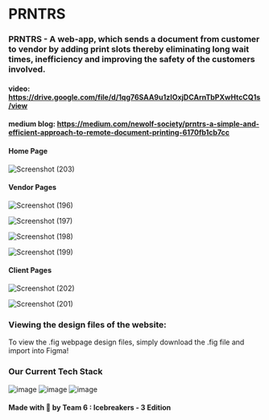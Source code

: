 # PRNTRS
### **PRNTRS** - A web-app, which sends a document from customer to vendor by adding print slots thereby eliminating long wait times, inefficiency and improving the safety of the customers involved.

#### video: https://drive.google.com/file/d/1qg76SAA9u1zIOxjDCArnTbPXwHtcCQ1s/view

#### medium blog: https://medium.com/newolf-society/prntrs-a-simple-and-efficient-approach-to-remote-document-printing-6170fb1cb7cc


#### Home Page
![Screenshot (203)](https://user-images.githubusercontent.com/73497800/129594127-daad5599-c13a-4d14-a9c5-a7a2e7ca7705.png)


#### Vendor Pages
![Screenshot (196)](https://user-images.githubusercontent.com/73497800/129594207-cb3c01bd-1e6a-4144-b2ce-1e4455454884.png)

![Screenshot (197)](https://user-images.githubusercontent.com/73497800/129594562-f84dde93-09cd-4a12-ad10-edda5d999d2b.png)

![Screenshot (198)](https://user-images.githubusercontent.com/73497800/129594764-4a54e1ff-b843-4406-a071-d8f3b4dd13f6.png)

![Screenshot (199)](https://user-images.githubusercontent.com/73497800/129595001-17890c07-a043-4315-a593-ab03877c8179.png)


#### Client Pages
![Screenshot (202)](https://user-images.githubusercontent.com/73497800/129595244-675b665e-134c-4150-99c1-0174f728bce7.png)  

![Screenshot (201)](https://user-images.githubusercontent.com/73497800/129595346-76ea9a04-0b1f-480d-a428-dc04d6063a97.png)
<br />

### **Viewing the design files of the website:** 
To view the .fig webpage design files, simply download the .fig file and import into Figma!
<br />

### Our Current Tech Stack
![image](https://img.shields.io/badge/HTML5-E34F26?style=for-the-badge&logo=html5&logoColor=white) ![image](	https://img.shields.io/badge/CSS3-1572B6?style=for-the-badge&logo=css3&logoColor=white) ![image](https://img.shields.io/badge/JavaScript-323330?style=for-the-badge&logo=javascript&logoColor=F7DF1E)
<br />
#### Made with 💙 by Team 6 : Icebreakers - 3 Edition
